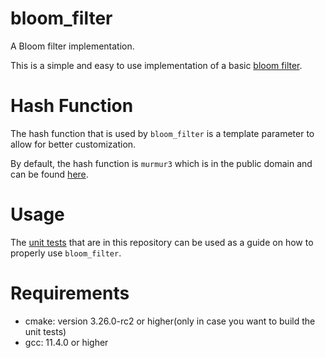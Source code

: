 # bloom_filter
A Bloom filter implementation.

This is a simple and easy to use implementation of a basic [bloom filter](https://en.wikipedia.org/wiki/Bloom_filter).

# Hash Function
The hash function that is used by `bloom_filter` is a template parameter to allow for better customization. 

By default, the hash function is `murmur3` which is in the public domain and can be found [here](https://github.com/aappleby/smhasher/blob/master/src/MurmurHash3.cpp).

# Usage
The [unit tests](bf_test.cc) that are in this repository can be used as a guide on how to properly use `bloom_filter`.

# Requirements
- cmake: version 3.26.0-rc2 or higher(only in case you want to build the unit tests)
- gcc: 11.4.0 or higher
